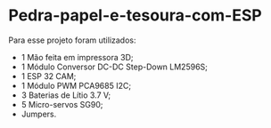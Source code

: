 # Pedra-papel-e-tesoura-com-ESP
Para esse projeto foram utilizados:
- 1 Mão feita em impressora 3D;
- 1 Módulo Conversor DC-DC Step-Down LM2596S;
- 1 ESP 32 CAM;
- 1 Módulo PWM PCA9685 I2C;
- 3 Baterias de Lítio 3.7 V;
- 5 Micro-servos SG90;
- Jumpers.
